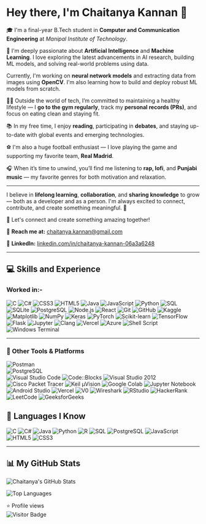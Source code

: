 # Hey there, I'm Chaitanya Kannan 👋  

🎓 I'm a final-year B.Tech student in **Computer and Communication Engineering** at *Manipal Institute of Technology*.

🤖 I'm deeply passionate about **Artificial Intelligence** and **Machine Learning**. I love exploring the latest advancements in AI research, building ML models, and solving real-world problems using data.

Currently, I'm working on **neural network models** and extracting data from images using **OpenCV**. I'm also learning how to build and deploy robust ML models from scratch.

🏋️‍♂️ Outside the world of tech, I’m committed to maintaining a healthy lifestyle — I **go to the gym regularly**, track my **personal records (PRs)**, and focus on eating clean and staying fit.

📚 In my free time, I enjoy **reading**, participating in **debates**, and staying up-to-date with global events and emerging technologies.

⚽ I'm also a huge football enthusiast — I love playing the game and supporting my favorite team, **Real Madrid**.

🎧 When it’s time to unwind, you’ll find me listening to **rap, lofi**, and **Punjabi music** — my favorite genres for both motivation and relaxation.

---

I believe in **lifelong learning**, **collaboration**, and **sharing knowledge** to grow — both as a developer and as a person. I'm always excited to connect, contribute, and create something meaningful. 🚀

💬 Let's connect and create something amazing together!

📧 **Reach me at:** [chaitanya.kannan@gmail.com](mailto:chaitanya.kannan@gmail.com)

🔗 **LinkedIn:** [linkedin.com/in/chaitanya-kannan-06a3a6248](https://www.linkedin.com/in/chaitanya-kannan-06a3a6248)

---

## 💻 Skills and Experience

### Worked in:-

![C](https://img.shields.io/badge/C-blue?style=for-the-badge&logo=c) 
![C#](https://img.shields.io/badge/C%23-239120?style=for-the-badge&logo=c-sharp&logoColor=white) 
![CSS3](https://img.shields.io/badge/CSS3-1572B6?style=for-the-badge&logo=css3&logoColor=white) 
![HTML5](https://img.shields.io/badge/HTML5-E34F26?style=for-the-badge&logo=html5&logoColor=white) 
![Java](https://img.shields.io/badge/Java-ED8B00?style=for-the-badge&logo=java&logoColor=white) 
![JavaScript](https://img.shields.io/badge/JavaScript-F7DF1E?style=for-the-badge&logo=javascript&logoColor=black) 
![Python](https://img.shields.io/badge/Python-3776AB?style=for-the-badge&logo=python&logoColor=white) 
![SQL](https://img.shields.io/badge/SQL-4479A1?style=for-the-badge&logo=postgresql&logoColor=white) 
![SQLite](https://img.shields.io/badge/SQLite-003B57?style=for-the-badge&logo=sqlite&logoColor=white) 
![PostgreSQL](https://img.shields.io/badge/PostgreSQL-4169E1?style=for-the-badge&logo=postgresql&logoColor=white) 
![Node.js](https://img.shields.io/badge/Node.js-339933?style=for-the-badge&logo=nodedotjs&logoColor=white) 
![React](https://img.shields.io/badge/React-20232A?style=for-the-badge&logo=react&logoColor=61DAFB) 
![Git](https://img.shields.io/badge/Git-F05032?style=for-the-badge&logo=git&logoColor=white) 
![GitHub](https://img.shields.io/badge/GitHub-181717?style=for-the-badge&logo=github) 
![Kaggle](https://img.shields.io/badge/Kaggle-20BEFF?style=for-the-badge&logo=kaggle&logoColor=white) 
![Matplotlib](https://img.shields.io/badge/Matplotlib-11557C?style=for-the-badge&logo=matplotlib&logoColor=white) 
![NumPy](https://img.shields.io/badge/NumPy-013243?style=for-the-badge&logo=numpy&logoColor=white) 
![Keras](https://img.shields.io/badge/Keras-D00000?style=for-the-badge&logo=keras&logoColor=white) 
![PyTorch](https://img.shields.io/badge/PyTorch-EE4C2C?style=for-the-badge&logo=pytorch&logoColor=white) 
![Scikit-learn](https://img.shields.io/badge/Scikit--learn-F7931E?style=for-the-badge&logo=scikit-learn&logoColor=white) 
![TensorFlow](https://img.shields.io/badge/TensorFlow-FF6F00?style=for-the-badge&logo=tensorflow&logoColor=white) 
![Flask](https://img.shields.io/badge/Flask-000000?style=for-the-badge&logo=flask&logoColor=white) 
![Jupyter](https://img.shields.io/badge/Jupyter-F37626?style=for-the-badge&logo=jupyter&logoColor=white) 
![Clang](https://img.shields.io/badge/Clang-262D3A?style=for-the-badge&logo=clang&logoColor=white) 
![Vercel](https://img.shields.io/badge/Vercel-000000?style=for-the-badge&logo=vercel&logoColor=white) 
![Azure](https://img.shields.io/badge/Azure-0078D4?style=for-the-badge&logo=microsoftazure&logoColor=white) 
![Shell Script](https://img.shields.io/badge/Shell_Script-4EAA25?style=for-the-badge&logo=gnu-bash&logoColor=white) 
![Windows Terminal](https://img.shields.io/badge/Windows%20Terminal-4D4D4D?style=for-the-badge&logo=windows-terminal&logoColor=white)  

---

### 🧰 Other Tools & Platforms

![Postman](https://img.shields.io/badge/Postman-FF6C37?style=for-the-badge&logo=postman&logoColor=white)  
![PostgreSQL](https://img.shields.io/badge/PostgreSQL-4169E1?style=for-the-badge&logo=postgresql&logoColor=white)  
![Visual Studio Code](https://img.shields.io/badge/VSCode-007ACC?style=for-the-badge&logo=visual-studio-code&logoColor=white) 
![Code::Blocks](https://img.shields.io/badge/Code::Blocks-000000?style=for-the-badge&logo=codeblocks&logoColor=white) 
![Visual Studio 2012](https://img.shields.io/badge/Visual_Studio_2012-5C2D91?style=for-the-badge&logo=visualstudio&logoColor=white) 
![Cisco Packet Tracer](https://img.shields.io/badge/Cisco_Packet_Tracer-1BA0D7?style=for-the-badge&logo=cisco&logoColor=white) 
![Keil µVision](https://img.shields.io/badge/Keil_uVision-0078D4?style=for-the-badge&logo=keil&logoColor=white) 
![Google Colab](https://img.shields.io/badge/Google_Colab-F9AB00?style=for-the-badge&logo=googlecolab&logoColor=white) 
![Jupyter Notebook](https://img.shields.io/badge/Jupyter_Notebook-F37626?style=for-the-badge&logo=jupyter&logoColor=white) 
![Android Studio](https://img.shields.io/badge/Android_Studio-3DDC84?style=for-the-badge&logo=android-studio&logoColor=white) 
![Vercel](https://img.shields.io/badge/Vercel-000000?style=for-the-badge&logo=vercel&logoColor=white) 
![V0](https://img.shields.io/badge/V0-000000?style=for-the-badge&logo=data:image/svg+xml;base64...) 
![Wireshark](https://img.shields.io/badge/Wireshark-1679A7?style=for-the-badge&logo=wireshark&logoColor=white) 
![RStudio](https://img.shields.io/badge/RStudio-75AADB?style=for-the-badge&logo=rstudio&logoColor=white) 
![HackerRank](https://img.shields.io/badge/HackerRank-2EC866?style=for-the-badge&logo=HackerRank&logoColor=white) 
![LeetCode](https://img.shields.io/badge/LeetCode-FFA116?style=for-the-badge&logo=LeetCode&logoColor=black) 
![GeeksforGeeks](https://img.shields.io/badge/GeeksforGeeks-2F8D46?style=for-the-badge&logo=GeeksforGeeks&logoColor=white)

## 🧠 Languages I Know

![C](https://img.shields.io/badge/C-00599C?style=for-the-badge&logo=c&logoColor=white) 
![C#](https://img.shields.io/badge/C%23-239120?style=for-the-badge&logo=c-sharp&logoColor=white) 
![Java](https://img.shields.io/badge/Java-ED8B00?style=for-the-badge&logo=java&logoColor=white) 
![Python](https://img.shields.io/badge/Python-3776AB?style=for-the-badge&logo=python&logoColor=white) 
![R](https://img.shields.io/badge/R-276DC3?style=for-the-badge&logo=r&logoColor=white) 
![SQL](https://img.shields.io/badge/SQL-4479A1?style=for-the-badge&logo=sqlite&logoColor=white) 
![PostgreSQL](https://img.shields.io/badge/PostgreSQL-4169E1?style=for-the-badge&logo=postgresql&logoColor=white) 
![JavaScript](https://img.shields.io/badge/JavaScript-F7DF1E?style=for-the-badge&logo=javascript&logoColor=black) 
![HTML5](https://img.shields.io/badge/HTML5-E34F26?style=for-the-badge&logo=html5&logoColor=white) 
![CSS3](https://img.shields.io/badge/CSS3-1572B6?style=for-the-badge&logo=css3&logoColor=white)  

---

## 📊 My GitHub Stats

![Chaitanya's GitHub Stats](https://github-readme-stats.vercel.app/api?username=Ck243414&show_icons=true&theme=tokyonight&cache_seconds=0)  

![Top Languages](https://github-readme-stats.vercel.app/api/top-langs/?username=Ck243414&layout=compact&theme=tokyonight&cache_seconds=0)

⭐ Profile views  
![Visitor Badge](https://komarev.com/ghpvc/?username=Ck243414&color=blueviolet)
